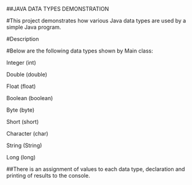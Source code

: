 ##JAVA DATA TYPES DEMONSTRATION

#This project demonstrates how various Java data types are used by a simple Java program.

#Description

#Below are the following data types shown by Main class:

Integer (int)

Double (double)

Float (float)

Boolean (boolean)

Byte (byte)

Short (short)

Character (char)

String (String)

Long (long)

##There is an assignment of values to each data type, declaration and printing of results to the console.
